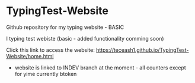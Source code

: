 # TypingTest-Website
Github repository for my typing website - BASIC

I typing test webiste (basic - added functionality comming soon)

Click this link to access the website: https://teceash1.github.io/TypingTest-Website/home.html
- website is linked to INDEV branch at the moment - all counters except for yime currently btoken